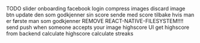 TODO
slider onboarding
facebook login
compress images
discard image btn
update den som godkjenner sin score
sende med score tilbake hvis man er første man som godkjenner
REMOVE REACT-NATIVE-FILESYSTEM!!!!
send push when someone accepts your image
highscore UI
get highscore from backend
calculate highscore
calculate streaks